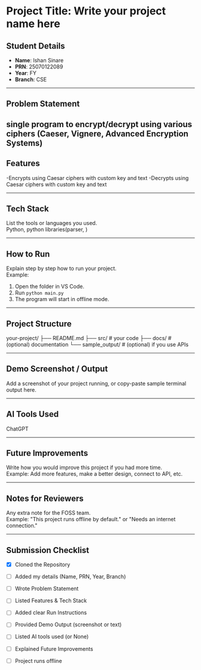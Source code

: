 # Project Title: Write your project name here

## Student Details
- **Name**: Ishan Sinare    
- **PRN**: 25070122089  
- **Year**: FY  
- **Branch**: CSE  

---

## Problem Statement
single program to encrypt/decrypt using various ciphers
(Caeser, Vignere, Advanced Encryption Systems)
---

## Features
-Encrypts using Caesar ciphers with custom key and text
-Decrypts using Caesar ciphers with custom key and text

---

## Tech Stack
List the tools or languages you used.  
Python, python libraries(parser, )

---

## How to Run
Explain step by step how to run your project.  
Example:  
1. Open the folder in VS Code.  
2. Run `python main.py`  
3. The program will start in offline mode.

---

## Project Structure

your-project/ ├── README.md ├── src/        # your code ├── docs/       # (optional) documentation └── sample_output/   # (optional) if you use APIs

---

## Demo Screenshot / Output
Add a screenshot of your project running, or copy-paste sample terminal output here.

---

## AI Tools Used
ChatGPT

---

## Future Improvements
Write how you would improve this project if you had more time.  
Example: Add more features, make a better design, connect to API, etc.


---

## Notes for Reviewers
Any extra note for the FOSS team.  
Example: "This project runs offline by default." or "Needs an internet connection."

---

## Submission Checklist 
- [x] Cloned the Repository 
- [ ] Added my details (Name, PRN, Year, Branch)  
- [ ] Wrote Problem Statement  
- [ ] Listed Features & Tech Stack  
- [ ] Added clear Run Instructions  
- [ ] Provided Demo Output (screenshot or text)  
- [ ] Listed AI tools used (or None)  
- [ ] Explained Future Improvements  
- [ ] Project runs offline

